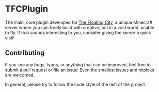 # TFCPlugin
The main, core plugin developed for [The Floating City](https://thefloating.city),
a unique Minecraft server where you can freely build with creative, but in a
void world, unable to fly. If that sounds interesting to you, consider giving
the server a quick visit!

## Contributing
If you see any bugs, typos, or anything that can be improved, feel free to
submit a pull request or file an issue! Even the smallest issues and nitpicks
are welcomed.

In general, please try to follow the code style of the rest of the project.
